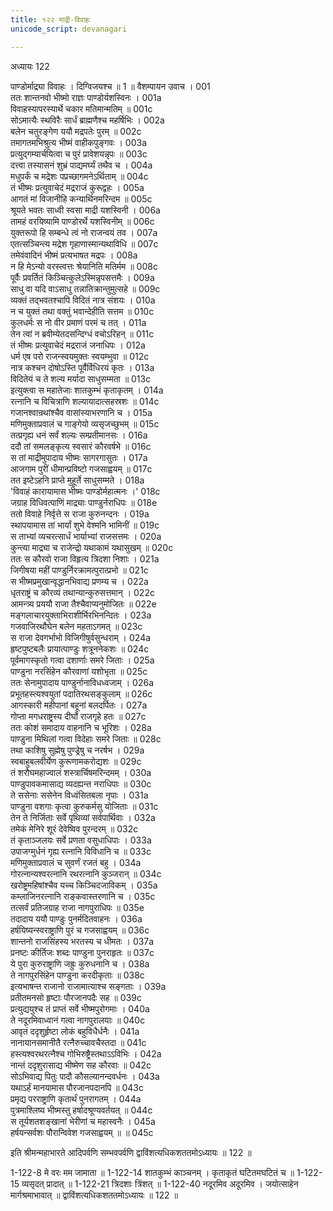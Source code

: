 ```yaml
---
title: १२२ माद्री-विवाहः
unicode_script: devanagari

---
```



अध्यायः 122

पाण्डोर्माद्र्या विवाहः । दिग्विजयश्च ॥ 1 ॥
वैशम्पायन उवाच ।	001  
ततः शान्तनवो भीष्मो राज्ञः पाण्डोर्यशस्विनः ।	001a  
विवाहस्यापरस्यार्थे चकार मतिमान्मतिम् ॥	001c  
सोऽमात्यैः स्थविरैः सार्धं ब्राह्मणैश्च महर्षिभिः ।	002a  
बलेन चतुरङ्गेण ययौ मद्रपतेः पुरम् ॥	002c  
तमागतमभिश्रुत्य भीष्मं वाहीकपुङ्गवः ।	003a  
प्रत्युद्गम्यार्चयित्वा च पुरं प्रावेशयन्नृपः ॥	003c  
दत्त्वा तस्यासनं शुभ्रं पाद्यमर्घ्यं तथैव च ।	004a  
मधुपर्कं च मद्रेशः पप्रच्छागमनेऽर्थिताम् ॥	004c  
तं भीष्मः प्रत्युवाचेदं मद्रराजं कुरूद्वहः ।	005a  
आगतं मां विजानीहि कन्यार्थिनमरिन्दम ॥	005c  
श्रूयते भवतः साध्वी स्वसा माद्री यशस्विनी ।	006a  
तामहं वरयिष्यामि पाण्डोरर्थे यशस्विनीम् ॥	006c  
युक्तरूपो हि सम्बन्धे त्वं नो राजन्वयं तव ।	007a  
एतत्सञ्चिन्त्य मद्रेश गृहाणास्मान्यथाविधि ॥	007c  
तमेवंवादिनं भीष्मं प्रत्यभाषत मद्रपः ।	008a  
न हि मेऽन्यो वरस्त्वत्तः श्रेयानिति मतिर्मम ॥	008c  
पूर्वैः प्रवर्तितं किञ्चित्कुलेऽस्मिन्नृपसत्तमैः ।	009a  
साधु वा यदि वाऽसाधु तन्नातिक्रान्तुमुत्सहे ॥	009c  
व्यक्तं तद्भवतश्चापि विदितं नात्र संशयः ।	010a  
न च युक्तं तथा वक्तुं भवान्देहीति सत्तम ॥	010c  
कुलधर्मः स नो वीर प्रमाणं परमं च तत् ।	011a  
तेन त्वां न ब्रवीम्येतदसन्दिग्धं वचोऽरिहन् ॥	011c  
तं भीष्मः प्रत्युवाचेदं मद्रराजं जनाधिपः ।	012a  
धर्म एष परो राजन्स्वयमुक्तः स्वयम्भुवा ॥	012c  
नात्र कश्चन दोषोऽस्ति पूर्वैर्विधिरयं कृतः ।	013a  
विदितेयं च ते शल्य मर्यादा साधुसम्मता ॥	013c  
इत्युक्त्वा स महातेजाः शातकुम्भं कृताकृतम् ।	014a  
रत्नानि च विचित्राणि शल्यायादात्सहस्रशः ॥	014c  
गजानश्वान्रथांश्चैव वासांस्याभरणानि च ।	015a  
मणिमुक्ताप्रवालं च गाङ्गेयो व्यसृजच्छुभम् ॥	015c  
तत्प्रगृह्य धनं सर्वं शल्यः सम्प्रतीमानसः ।	016a  
ददौ तां समलङ्कृत्य स्वसारं कौरवर्षभे ॥	016c  
स तां माद्रीमुपादाय भीष्मः सागरगासुतः ।	017a  
आजगाम पुरीं धीमान्प्रविष्टो गजसाह्वयम् ॥	017c  
तत इष्टेऽहनि प्राप्ते मुहूर्ते साधुसम्मते ।	018a  
\'विवाहं कारायामास भीष्मः पाण्डोर्महात्मनः ।\'	018c  
जग्राह विधिवत्पाणिं माद्र्याः पाण्डुर्नराधिपः ॥	018e  
ततो विवाहे निर्वृत्ते स राजा कुरुनन्दनः ।	019a  
स्थापयामास तां भार्यां शुभे वेश्मनि भामिनीं ॥	019c  
स ताभ्यां व्यचरत्सार्धं भार्याभ्यां राजसत्तमः ।	020a  
कुन्त्या माद्र्या च राजेन्द्रो यथाकामं यथासुखम् ॥	020c  
ततः स कौरवो राजा विहृत्य त्रिदशा निशाः ।	021a  
जिगीषया महीं पाण्डुर्निरक्रामत्पुरात्प्रभो ॥	021c  
स भीष्मप्रमुखान्वृद्धानभिवाद्य प्रणम्य च ।	022a  
धृतराष्ट्रं च कौरव्यं तथान्यान्कुरुसत्तमान् ।	022c  
आमन्त्र्य प्रययौ राजा तैश्चैवाप्यनुमोजितः ॥	022e  
मङ्गलाचारयुक्ताभिराशीर्भिरभिनन्दितः ।	023a  
गजवाजिरथौघेन बलेन महताऽगमत् ॥	023c  
स राजा देवगर्भाभो विजिगीषुर्वसुन्धराम् ।	024a  
हृष्टपुष्टबलैः प्रायात्पाण्डुः शत्रूननेकशः ॥	024c  
पूर्वमागस्कृतो गत्वा दशार्णाः समरे जिताः ।	025a  
पाण्डुना नरसिंहेन कौरवाणां यशोभृता ॥	025c  
ततः सेनामुपादाय पाण्डुर्नानाविधध्वजाम् ।	026a  
प्रभूतहस्त्यश्वयुतां पदातिरथसङ्कुलाम् ॥	026c  
आगस्कारी महीपानां बहूनां बलदर्पितः ।	027a  
गोप्ता मगधराष्ट्रस्य दीर्घो राजगृहे हतः ॥	027c  
ततः कोशं समादाय वाहनानि च भूरिशः ।	028a  
पाण्डुना मिथिलां गत्वा विदेहाः समरे जिताः ॥	028c  
तथा काशिषु सुह्मेषु पुण्ड्रेषु च नरर्षभ ।	029a  
स्वबाहुबलवीर्येण कुरूणामकरोद्यशः ॥	029c  
तं शरौघमहाज्वालं शस्त्रार्चिषमरिन्दमम् ।	030a  
पाण्डुपावकमासाद्य व्यदह्यन्त नराधिपाः ॥	030c  
ते ससेनाः ससेनेन विध्वंसितबला नृपाः ।	031a  
पाण्डुना वशगाः कृत्वा कुरुकर्मसु योजिताः ॥	031c  
तेन ते निर्जिताः सर्वे पृथिव्यां सर्वपार्थिवाः ।	032a  
तमेकं मेनिरे शूरं देवेष्विव पुरन्दरम् ॥	032c  
तं कृताञ्जलयः सर्वे प्रणता वसुधाधिपाः ।	033a  
उपाजग्मुर्धनं गृह्य रत्नानि विविधानि च ॥	033c  
मणिमुक्ताप्रवालं च सुवर्णं रजतं बहु ।	034a  
गोरत्नान्यश्वरत्नानि रथरत्नानि कुञ्जरान् ॥	034c  
खरोष्ट्रमहिषांश्चैव यच्च किञ्चिदजाविकम् ।	035a  
कम्लाजिनरत्नानि राङ्कवास्तरणानि च ।	035c  
तत्सर्वं प्रतिजग्राह राजा नागपुराधिपः ॥	035e  
तदादाय ययौ पाण्डुः पुनर्मदितवाहनः ।	036a  
हर्षयिष्यन्स्वराष्ट्राणि पुरं च गजसाह्वयम् ॥	036c  
शान्तनो राजसिंहस्य भरतस्य च धीमतः ।	037a  
प्रनष्टः कीर्तिजः शब्दः पाण्डुना पुनराहृतः ॥	037c  
ये पुरा कुरुराष्ट्राणि जह्रुः कुरुधनानि च ।	038a  
ते नागपुरसिंहेन पाण्डुना करदीकृताः ॥	038c  
इत्यभाषन्त राजानो राजामात्याश्च सङ्गताः ।	039a  
प्रतीतमनसो हृष्टाः पौरजानपदैः सह ॥	039c  
प्रत्युद्ययुश्च तं प्राप्तं सर्वे भीष्मपुरोगमाः ।	040a  
ते नदूरमिवाध्वानं गत्वा नागपुरालयाः ॥	040c  
आवृतं ददृशुर्हृष्टा लोकं बहुविधैर्धनैः ।	041a  
नानायानसमानीतै रत्नैरुच्चावचैस्तदा ॥	041c  
हस्त्यश्वरथरत्नैश्च गोभिरुष्ट्रैस्तथाऽऽविभिः ।	042a  
नान्तं ददृशुरासाद्य भीष्मेण सह कौरवाः ॥	042c  
सोऽभिवाद्य पितुः पादौ कौसल्यानन्दवर्धनः ।	043a  
यथाऽर्हं मानयामास पौरजानपदानपि ॥	043c  
प्रमृद्य परराष्ट्राणि कृतार्थं पुनरागतम् ।	044a  
पुत्रमाश्लिष्य भीष्मस्तु हर्षादश्रूण्यवर्तयत् ॥	044c  
स तूर्यशतशङ्खानां भेरीणां च महास्वनैः ।	045a  
हर्षयन्सर्वशः पौरान्विवेश गजसाह्वयम् ॥ ॥	045c  

इति श्रीमन्महाभारते आदिपर्वणि सम्भवपर्वणि द्वाविंशत्यधिकशततमोऽध्यायः ॥ 122 ॥

1-122-8 मे वरः मम जामाता ॥ 1-122-14 शातकुम्भं काञ्चनम् । कृताकृतं घटितमघटितं च ॥ 1-122-15 व्यसृदत् प्रादात् ॥ 1-122-21 त्रिदशाः त्रिंशत् ॥ 1-122-40 नदूरमिव अदूरमिव । जयोत्साहेन मार्गश्रमाभावात् ॥ द्वाविंशत्यधिकशततमोऽध्यायः ॥ 122 ॥